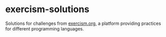 # exercism-solutions

Solutions for challenges from [exercism.org](https://exercism.org/), a platform providing practices for different programming languages.
